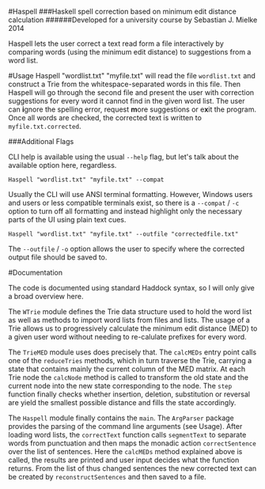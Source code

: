 #Haspell
###Haskell spell correction based on minimum edit distance calculation
######Developed for a university course by Sebastian J. Mielke 2014

Haspell lets the user correct a text read form a file interactively by comparing words (using the minimum edit distance) to suggestions from a word list.

#Usage
    Haspell "wordlist.txt" "myfile.txt"
will read the file `wordlist.txt` and construct a Trie from the whitespace-separated words in this file. Then Haspell will go through the second file and present the user with correction suggestions for every word it cannot find in the given word list. The user can **i**gnore the spelling error, request **m**ore suggestions or e**x**it the program. Once all words are checked, the corrected text is written to `myfile.txt.corrected`.

###Additional Flags

CLI help is available using the usual `--help` flag, but let's talk about the available option here, regardless.

    Haspell "wordlist.txt" "myfile.txt" --compat
Usually the CLI will use ANSI terminal formatting. However, Windows users and users or less compatible terminals exist, so there is a `--compat` / `-c` option to turn off all formatting and instead highlight only the necessary parts of the UI using plain text cues.

    Haspell "wordlist.txt" "myfile.txt" --outfile "correctedfile.txt"
The `--outfile` / `-o` option allows the user to specify where the corrected output file should be saved to.

#Documentation

The code is documented using standard Haddock syntax, so I will only give a broad overview here.

The `WTrie` module defines the Trie data structure used to hold the word list as well as methods to import word lists from files and lists.
The usage of a Trie allows us to progressively calculate the minimum edit distance (MED) to a given user word without needing to re-calulate prefixes for every word.

The `TrieMED` module uses does precisely that. The `calcMEDs` entry point calls one of the `reduceTries` methods, which in turn traverse the Trie, carrying a state that contains mainly the current column of the MED matrix.
At each Trie node the `calcNode` method is called to transform the old state and the current node into the new state corresponding to the node.
The `step` function finally checks whether insertion, deletion, substitution or reversal are yield the smallest possible distance and fills the state accordingly.

The `Haspell` module finally contains the `main`. The `ArgParser` package provides the parsing of the command line arguments (see Usage).
After loading word lists, the `correctText` function calls `segmentText` to separate words from punctuation and then maps the monadic action `correctSentence` over the list of sentences. Here the `calcMEDs` method explained above is called, the results are printed and user input decides what the function returns. From the list of thus changed sentences the new corrected text can be created by `reconstructSentences` and then saved to a file.
